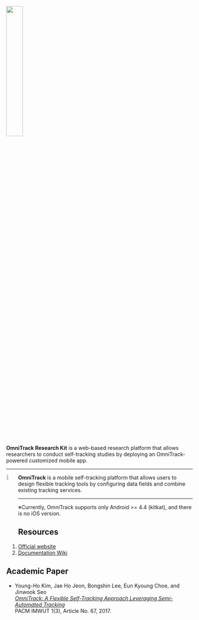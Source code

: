 <img src="https://github.com/OmniTrack/omnitrack_research_kit/blob/master/resources/omnitrack_research_kit_logo.svg" width="30%">

**OmniTrack Research Kit** is a web-based research platform that allows researchers to conduct self-tracking studies by deploying an OmniTrack-powered customized mobile app.

---

<a href="https://omnitrack.github.io"><img src="https://github.com/OmniTrack/omnitrack_research_kit/blob/master/resources/omnitrack_symbol_256.png" align="left" width="6%" hspace="1" vspace="1"></a>

**OmniTrack** is a mobile self-tracking platform that allows users to design flexible tracking tools by configuring data fields and combine existing tracking services.

---

※Currently, OmniTrack supports only Android >= 4.4 (kitkat), and there is no iOS version.

## Resources
1. [Official website](https://omnitrack.github.io)
2. [Documentation Wiki](https://github.com/OmniTrack/omnitrack_research_kit/wiki)


## Academic Paper
- Young-Ho Kim, Jae Ho Jeon, Bongshin Lee, Eun Kyoung Choe, and Jinwook Seo<br>
  [_OmniTrack: A Flexible Self-Tracking Approach Leveraging Semi-Automated Tracking_](https://omnitrack.github.io/ubicomp2017)<br>
  PACM IMWUT 1(3), Article No. 67, 2017.
